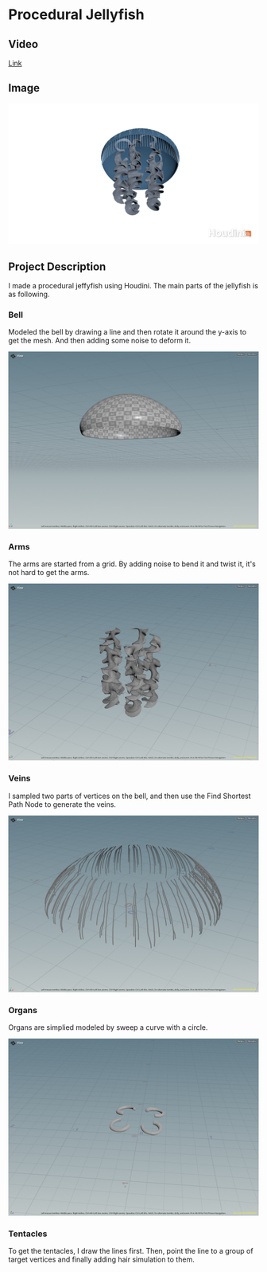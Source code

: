 # Procedural Jellyfish

## Video

[Link](https://youtu.be/20WekSf58es)

## Image

![](img/result.png)

## Project Description

I made a procedural jeffyfish using Houdini. The main parts of the jellyfish is as following.

### Bell

Modeled the bell by drawing a line and then rotate it around the y-axis to get the mesh. And then adding some noise to deform it.

![](img/bell.png)

### Arms

The arms are started from a grid. By adding noise to bend it and twist it, it's not hard to get the arms.

![](img/arms.png)

### Veins

I sampled two parts of vertices on the bell, and then use the Find Shortest Path Node to generate the veins.

![](img/veins.png)

### Organs

Organs are simplied modeled by sweep a curve with a circle.

![](img/organs.png)

### Tentacles

To get the tentacles, I draw the lines first. Then, point the line to a group of target vertices and finally adding hair simulation to them.



